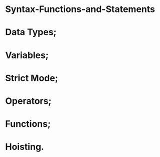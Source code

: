 # Syntax-Functions-and-Statements
# Data Types;
# Variables;
# Strict Mode;
# Operators;
# Functions;
# Hoisting.
